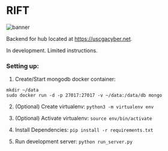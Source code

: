# RIFT

![banner](https://raw.githubusercontent.com/USCGA/rift/development/documentation/cover.png)

Backend for hub located at <https://uscgacyber.net>.

In development. Limited instructions.

### Setting up:
1. Create/Start mongodb docker container:
```
mkdir ~/data
sudo docker run -d -p 27017:27017 -v ~/data:/data/db mongo
```

2. (Optional) Create virtualenv:
`python3 -m virtualenv env`

3. (Optional) Activate virtualenv:
`source env/bin/activate`

4. Install Dependencies:
`pip install -r requirements.txt`

5. Run development server:
`python run_server.py`
